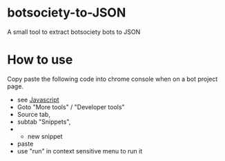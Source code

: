 # botsociety-to-JSON
A small tool to extract botsociety bots to JSON

# How to use

Copy paste the following code into chrome console when on a bot project page. 
- see [Javascript](create-JSON-from-bot.js)
- Goto "More tools" / "Developer tools"
- Source tab, 
- subtab "Snippets", 
- + new snippet
- paste
- use "run" in context sensitive menu to run it

